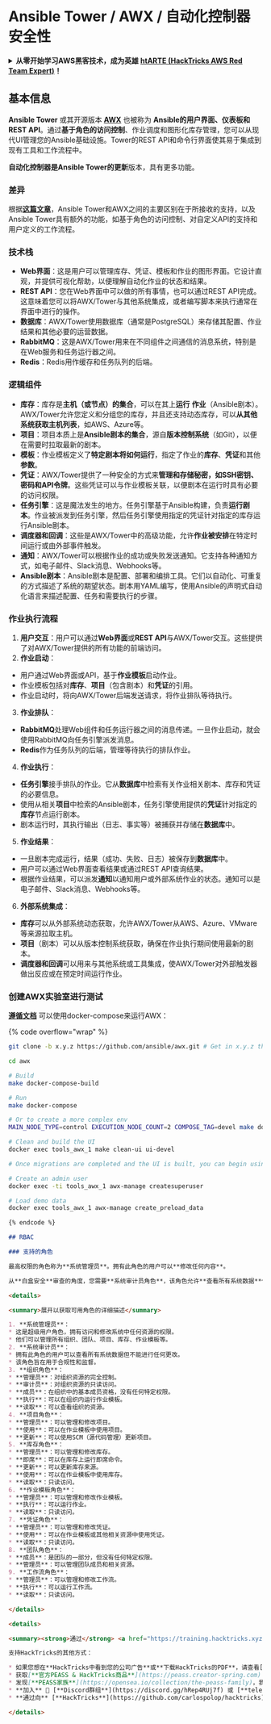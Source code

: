 # Ansible Tower / AWX / 自动化控制器 安全性

<details>

<summary><strong>从零开始学习AWS黑客技术，成为英雄</strong> <a href="https://training.hacktricks.xyz/courses/arte"><strong>htARTE (HackTricks AWS Red Team Expert)</strong></a><strong>！</strong></summary>

支持HackTricks的其他方式：

* 如果您想在 **HackTricks** 中看到您的**公司广告**或**下载HackTricks的PDF**，请查看[**订阅计划**](https://github.com/sponsors/carlospolop)！
* 获取[**官方PEASS & HackTricks商品**](https://peass.creator-spring.com)
* 发现[**PEASS家族**](https://opensea.io/collection/the-peass-family)，我们独家的[**NFTs系列**](https://opensea.io/collection/the-peass-family)
* **加入** 💬 [**Discord群组**](https://discord.gg/hRep4RUj7f) 或 [**telegram群组**](https://t.me/peass) 或在 **Twitter** 🐦 上**关注**我 [**@carlospolopm**](https://twitter.com/carlospolopm)**。**
* **通过向** [**HackTricks**](https://github.com/carlospolop/hacktricks) 和 [**HackTricks Cloud**](https://github.com/carlospolop/hacktricks-cloud) github仓库提交PR来分享您的黑客技巧。**

</details>

## 基本信息

**Ansible Tower** 或其开源版本 [**AWX**](https://github.com/ansible/awx) 也被称为 **Ansible的用户界面、仪表板和REST API**。通过**基于角色的访问控制**、作业调度和图形化库存管理，您可以从现代UI管理您的Ansible基础设施。Tower的REST API和命令行界面使其易于集成到现有工具和工作流程中。

**自动化控制器是Ansible Tower的更新**版本，具有更多功能。

### 差异

根据[**这篇文章**](https://blog.devops.dev/ansible-tower-vs-awx-under-the-hood-65cfec78db00)，Ansible Tower和AWX之间的主要区别在于所接收的支持，以及Ansible Tower具有额外的功能，如基于角色的访问控制、对自定义API的支持和用户定义的工作流程。

### 技术栈

* **Web界面**：这是用户可以管理库存、凭证、模板和作业的图形界面。它设计直观，并提供可视化帮助，以便理解自动化作业的状态和结果。
* **REST API**：您在Web界面中可以做的所有事情，也可以通过REST API完成。这意味着您可以将AWX/Tower与其他系统集成，或者编写脚本来执行通常在界面中进行的操作。
* **数据库**：AWX/Tower使用数据库（通常是PostgreSQL）来存储其配置、作业结果和其他必要的运营数据。
* **RabbitMQ**：这是AWX/Tower用来在不同组件之间通信的消息系统，特别是在Web服务和任务运行器之间。
* **Redis**：Redis用作缓存和任务队列的后端。

### 逻辑组件

* **库存**：库存是**主机（或节点）的集合**，可以在其上**运行** **作业**（Ansible剧本）。AWX/Tower允许您定义和分组您的库存，并且还支持动态库存，可以**从其他系统获取主机列表**，如AWS、Azure等。
* **项目**：项目本质上是**Ansible剧本的集合**，源自**版本控制系统**（如Git），以便在需要时拉取最新的剧本。
* **模板**：作业模板定义了**特定剧本将如何运行**，指定了作业的**库存**、**凭证**和其他**参数**。
* **凭证**：AWX/Tower提供了一种安全的方式来**管理和存储秘密，如SSH密钥、密码和API令牌**。这些凭证可以与作业模板关联，以便剧本在运行时具有必要的访问权限。
* **任务引擎**：这是魔法发生的地方。任务引擎基于Ansible构建，负责**运行剧本**。作业被派发到任务引擎，然后任务引擎使用指定的凭证针对指定的库存运行Ansible剧本。
* **调度器和回调**：这些是AWX/Tower中的高级功能，允许**作业被安排**在特定时间运行或由外部事件触发。
* **通知**：AWX/Tower可以根据作业的成功或失败发送通知。它支持各种通知方式，如电子邮件、Slack消息、Webhooks等。
* **Ansible剧本**：Ansible剧本是配置、部署和编排工具。它们以自动化、可重复的方式描述了系统的期望状态。剧本用YAML编写，使用Ansible的声明式自动化语言来描述配置、任务和需要执行的步骤。

### 作业执行流程

1. **用户交互**：用户可以通过**Web界面**或**REST API**与AWX/Tower交互。这些提供了对AWX/Tower提供的所有功能的前端访问。
2. **作业启动**：
* 用户通过Web界面或API，基于**作业模板**启动作业。
* 作业模板包括对**库存**、**项目**（包含剧本）和**凭证**的引用。
* 作业启动时，将向AWX/Tower后端发送请求，将作业排队等待执行。
3. **作业排队**：
* **RabbitMQ**处理Web组件和任务运行器之间的消息传递。一旦作业启动，就会使用RabbitMQ向任务引擎派发消息。
* **Redis**作为任务队列的后端，管理等待执行的排队作业。
4. **作业执行**：
* **任务引擎**接手排队的作业。它从**数据库**中检索有关作业相关剧本、库存和凭证的必要信息。
* 使用从相关**项目**中检索的Ansible剧本，任务引擎使用提供的**凭证**针对指定的**库存**节点运行剧本。
* 剧本运行时，其执行输出（日志、事实等）被捕获并存储在**数据库**中。
5. **作业结果**：
* 一旦剧本完成运行，结果（成功、失败、日志）被保存到**数据库**中。
* 用户可以通过Web界面查看结果或通过REST API查询结果。
* 根据作业结果，可以派发**通知**以通知用户或外部系统作业的状态。通知可以是电子邮件、Slack消息、Webhooks等。
6. **外部系统集成**：
* **库存**可以从外部系统动态获取，允许AWX/Tower从AWS、Azure、VMware等来源拉取主机。
* **项目**（剧本）可以从版本控制系统获取，确保在作业执行期间使用最新的剧本。
* **调度器和回调**可以用来与其他系统或工具集成，使AWX/Tower对外部触发器做出反应或在预定时间运行作业。
### 创建AWX实验室进行测试

[**遵循文档**](https://github.com/ansible/awx/blob/devel/tools/docker-compose/README.md) 可以使用docker-compose来运行AWX：

{% code overflow="wrap" %}
```bash
git clone -b x.y.z https://github.com/ansible/awx.git # Get in x.y.z the latest release version

cd awx

# Build
make docker-compose-build

# Run
make docker-compose

# Or to create a more complex env
MAIN_NODE_TYPE=control EXECUTION_NODE_COUNT=2 COMPOSE_TAG=devel make docker-compose

# Clean and build the UI
docker exec tools_awx_1 make clean-ui ui-devel

# Once migrations are completed and the UI is built, you can begin using AWX. The UI can be reached in your browser at https://localhost:8043/#/home, and the API can be found at https://localhost:8043/api/v2.

# Create an admin user
docker exec -ti tools_awx_1 awx-manage createsuperuser

# Load demo data
docker exec tools_awx_1 awx-manage create_preload_data
```
```markdown
{% endcode %}

## RBAC

### 支持的角色

最高权限的角色称为**系统管理员**。拥有此角色的用户可以**修改任何内容**。

从**白盒安全**审查的角度，您需要**系统审计员角色**，该角色允许**查看所有系统数据**但不能进行任何更改。另一个选择是获取**组织审计员角色**，但最好是获得前者。

<details>

<summary>展开以获取可用角色的详细描述</summary>

1. **系统管理员**：
* 这是超级用户角色，拥有访问和修改系统中任何资源的权限。
* 他们可以管理所有组织、团队、项目、库存、作业模板等。
2. **系统审计员**：
* 拥有此角色的用户可以查看所有系统数据但不能进行任何更改。
* 该角色旨在用于合规性和监督。
3. **组织角色**：
* **管理员**：对组织资源的完全控制。
* **审计员**：对组织资源的只读访问。
* **成员**：在组织中的基本成员资格，没有任何特定权限。
* **执行**：可以在组织内运行作业模板。
* **读取**：可以查看组织的资源。
4. **项目角色**：
* **管理员**：可以管理和修改项目。
* **使用**：可以在作业模板中使用项目。
* **更新**：可以使用SCM（源代码管理）更新项目。
5. **库存角色**：
* **管理员**：可以管理和修改库存。
* **即席**：可以在库存上运行即席命令。
* **更新**：可以更新库存来源。
* **使用**：可以在作业模板中使用库存。
* **读取**：只读访问。
6. **作业模板角色**：
* **管理员**：可以管理和修改作业模板。
* **执行**：可以运行作业。
* **读取**：只读访问。
7. **凭证角色**：
* **管理员**：可以管理和修改凭证。
* **使用**：可以在作业模板或其他相关资源中使用凭证。
* **读取**：只读访问。
8. **团队角色**：
* **成员**：是团队的一部分，但没有任何特定权限。
* **管理员**：可以管理团队成员和相关资源。
9. **工作流角色**：
* **管理员**：可以管理和修改工作流。
* **执行**：可以运行工作流。
* **读取**：只读访问。

</details>

<details>

<summary><strong>通过</strong> <a href="https://training.hacktricks.xyz/courses/arte"><strong>htARTE (HackTricks AWS Red Team Expert)</strong></a><strong>从零到英雄学习AWS黑客攻击！</strong></summary>

支持HackTricks的其他方式：

* 如果您想在**HackTricks中看到您的公司广告**或**下载HackTricks的PDF**，请查看[**订阅计划**](https://github.com/sponsors/carlospolop)！
* 获取[**官方PEASS & HackTricks商品**](https://peass.creator-spring.com)
* 发现[**PEASS家族**](https://opensea.io/collection/the-peass-family)，我们独家的[**NFTs系列**](https://opensea.io/collection/the-peass-family)
* **加入** 💬 [**Discord群组**](https://discord.gg/hRep4RUj7f) 或 [**telegram群组**](https://t.me/peass) 或在**Twitter** 🐦 上**关注**我 [**@carlospolopm**](https://twitter.com/carlospolopm)**。**
* **通过向** [**HackTricks**](https://github.com/carlospolop/hacktricks) 和 [**HackTricks Cloud**](https://github.com/carlospolop/hacktricks-cloud) github仓库提交PR来分享您的黑客技巧。

</details>
```
